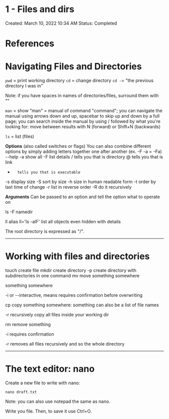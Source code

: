 # 1 - Files and dirs

Created: March 10, 2022 10:34 AM
Status: Completed

# References

[]()

[]()

# Navigating Files and Directories

`pwd` = print working directory
`cd` = change directory
`cd -`= "the previous directory I was in"

Note: if you have spaces in names of directories/files, surround them with ""

`man`	= show "man" = manual of command "command"; you can navigate the manual using arrows down and up, spacebar to skip up and down by a full page; you can search inside the manual by using / followed by what you're looking for: move between results with N (forward) or Shift+N (backwards)

`ls` = list (files)

**Options** (also called switches or flags)
You can also combine different options by simply adding letters together one after another (ex. -F -a = -Fa)
--help
-a 	show all
-F 	list details
/       tells you that is directory
@     tells you that is link
*       tells you that is executable
-s	display size
-S	sort by size
-h 	size in human readable form
-t	order by last time of change
-r	list in reverse order
-R	do it recursively

**Arguments**
Can be passed to an option and tell the option what to operate on

ls	-F	namedir

ll		alias ll='ls -alF' list all objects even hidden with details

The root directory is expressed as "/".

---

# Working with files and directories

touch       create file
mkdir	create directory
-p 		create directory with subdirectories in one command
mv		move something somewhere

something	somewhere

-i	or --interactive, means requires confirmation before overwriting

cp		copy something somewhere: something can also be a list of file names

-r 	recursively copy all files inside your working dir

rm		remove something

-i 	requires confirmation

-r 	removes all files recursively and so the whole directory

---

# The text editor: nano

Create a new file to write with nano:

`nano draft.txt`

Note: you can also use notepad the same as nano.

Write you file. Then, to save it use Ctrl+O.